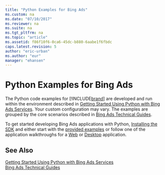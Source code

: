 ```yaml
---
title: "Python Examples for Bing Ads"
ms.custom: na
ms.date: "07/10/2017"
ms.reviewer: na
ms.suite: na
ms.tgt_pltfrm: na
ms.topic: "article"
ms.assetid: f86f10f6-0ca6-45dc-b880-6aabe1f6fbdc
caps.latest.revision: 5
author: "eric-urban"
ms.author: "eur"
manager: "ehansen"
---
```

# Python Examples for Bing Ads
The Python code examples for [!INCLUDE[brand](../../concepts/includes/brand.md)] are developed and run within the environment described in [Getting Started Using Python with Bing Ads Services](../../concepts/get-started/getting-started-using-python-with-bing-ads-services.md). Your custom configuration may vary. The examples are grouped by the core scenarios described in [Bing Ads Technical Guides](../../concepts/bing-ads-technical-guides.md).

To get started developing Bing Ads applications with Python, [Installing the SDK](../../concepts/get-started/getting-started-using-python-with-bing-ads-services.md#installation) and either start with the [provided examples](http://go.microsoft.com/fwlink/?LinkId=529184) or follow one of the application walkthroughs for a [Web](../../concepts/get-started/walkthrough--bing-ads-web-application-in-python.md) or [Desktop](../../concepts/get-started/walkthrough--bing-ads-desktop-application-in-python.md) application.

## See Also
[Getting Started Using Python with Bing Ads Services](../../concepts/get-started/getting-started-using-python-with-bing-ads-services.md)  
[Bing Ads Technical Guides](../../concepts/bing-ads-technical-guides.md)  

